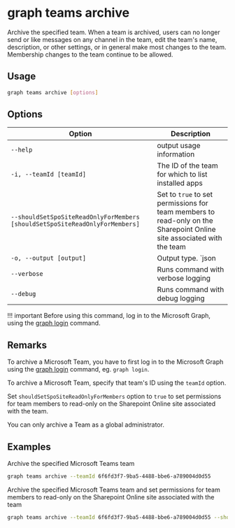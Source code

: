 # graph teams archive

Archive the specified team. When a team is archived, users can no longer send or like messages on any channel in the team, edit the team's name, description, or other settings, or in general make most changes to the team. Membership changes to the team continue to be allowed.

## Usage

```sh
graph teams archive [options]
```

## Options

Option|Description
------|-----------
`--help`|output usage information
`-i, --teamId [teamId]`|The ID of the team for which to list installed apps
`--shouldSetSpoSiteReadOnlyForMembers [shouldSetSpoSiteReadOnlyForMembers]`|Set to `true` to set permissions for team members to read-only on the Sharepoint Online site associated with the team
`-o, --output [output]`|Output type. `json|text`. Default `text`
`--verbose`|Runs command with verbose logging
`--debug`|Runs command with debug logging

!!! important
    Before using this command, log in to the Microsoft Graph, using the [graph login](../login.md) command.

## Remarks

To archive a Microsoft Team, you have to first log in to the Microsoft Graph using the [graph login](../login.md) command, eg. `graph login`.

To archive a Microsoft Team, specify that team's ID using the `teamId` option.

Set `shouldSetSpoSiteReadOnlyForMembers` option to `true` to set permissions for team members to read-only on the Sharepoint Online site associated with the team.

You can only archive a Team as a global administrator.

## Examples

Archive the specified Microsoft Teams team

```sh
graph teams archive --teamId 6f6fd3f7-9ba5-4488-bbe6-a789004d0d55
```

Archive the specified Microsoft Teams team and set permissions for team members to read-only on the Sharepoint Online site associated with the team

```sh
graph teams archive --teamId 6f6fd3f7-9ba5-4488-bbe6-a789004d0d55 --shouldSetSpoSiteReadOnlyForMembers true
```